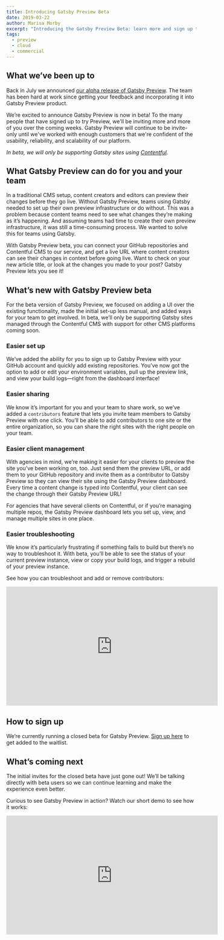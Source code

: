 ```yaml
---
title: Introducing Gatsby Preview Beta
date: 2019-03-22
author: Marisa Morby
excerpt: "Introducing the Gatsby Preview Beta: learn more and sign up today for early access to our first commerical product."
tags:
  - preview
  - cloud
  - commercial
---
```


## What we’ve been up to

Back in July we announced [our alpha release of Gatsby Preview](https://www.gatsbyjs.org/blog/2018-07-17-announcing-gatsby-preview/). The team has been hard at work since getting your feedback and incorporating it into Gatsby Preview product.

We’re excited to announce Gatsby Preview is now in beta! To the many people that have signed up to try Preview, we'll be inviting more and more of you over the coming weeks. Gatsby Preview will continue to be invite-only until we've worked with enough customers that we're confident of the usability, reliability, and scalability of our platform.

_In beta, we will only be supporting Gatsby sites using [Contentful](https://www.contentful.com)._

## What Gatsby Preview can do for you and your team

In a traditional CMS setup, content creators and editors can preview their changes before they go live. Without Gatsby Preview, teams using Gatsby needed to set up their own preview infrastructure or do without. This was a problem because content teams need to see what changes they’re making as it’s happening. And assuming teams had time to create their own preview infrastructure, it was still a time-consuming process. We wanted to solve this for teams using Gatsby.

With Gatsby Preview beta, you can connect your GitHub repositories and Contentful CMS to our service, and get a live URL where content creators can see their changes in context before going live. Want to check on your new article title, or look at the changes you made to your post? Gatsby Preview lets you see it!

## What’s new with Gatsby Preview beta

For the beta version of Gatsby Preview, we focused on adding a UI over the existing functionality, made the initial set-up less manual, and added ways for your team to get involved. In beta, we’ll only be supporting Gatsby sites managed through the Contentful CMS with support for other CMS platforms coming soon.

### Easier set up

We’ve added the ability for you to sign up to Gatsby Preview with your GitHub account and quickly add existing repositories. You’ve now got the option to add or edit your environment variables, pull up the preview link, and view your build logs—right from the dashboard interface!

### Easier sharing

We know it’s important for you and your team to share work, so we’ve added a `contributors` feature that lets you invite team members to Gatsby Preview with one click. You’ll be able to add contributors to one site or the entire organization, so you can share the right sites with the right people on your team.

### Easier client management

With agencies in mind, we’re making it easier for your clients to preview the site you’ve been working on, too. Just send them the preview URL, or add them to your GitHub repository and invite them as a contributor to Gatsby Preview so they can view their site using the Gatsby Preview dashboard. Every time a content change is typed into Contentful, your client can see the change through their Gatsby Preview URL!

For agencies that have several clients on Contentful, or if you’re managing multiple repos, the Gatsby Preview dashboard lets you set up, view, and manage multiple sites in one place.

### Easier troubleshooting

We know it’s particularly frustrating if something fails to build but there’s no way to troubleshoot it. With beta, you’ll be able to see the status of your current preview instance, view or copy your build logs, and trigger a rebuild of your preview instance.

See how you can troubleshoot and add or remove contributors:

<iframe width="560" height="315" title="Video: Gatsby Preview Settings Options" src="https://www.youtube.com/embed/kN5vrRVD_6Q" frameborder="0" allow="accelerometer; autoplay; encrypted-media; gyroscope; picture-in-picture" allowfullscreen></iframe>

## How to sign up

We’re currently running a closed beta for Gatsby Preview. [Sign up here](https://www.gatsbyjs.com/preview/) to get added to the waitlist.

## What’s coming next

The initial invites for the closed beta have just gone out! We’ll be talking directly with beta users so we can continue learning and make the experience even better.

Curious to see Gatsby Preview in action? Watch our short demo to see how it works:

<iframe width="560" height="315" title="Video: Gatsby Preview and Contentful demo" src="https://www.youtube.com/embed/RrQi6W_8SVQ" frameborder="0" allow="accelerometer; autoplay; encrypted-media; gyroscope; picture-in-picture" allowfullscreen></iframe>
